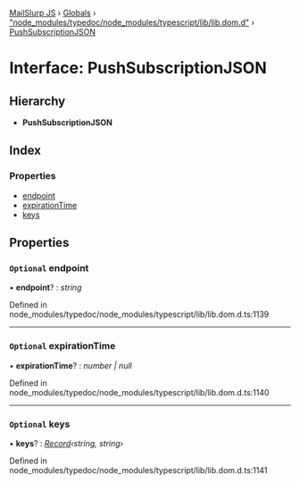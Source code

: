[MailSlurp JS](../README.md) › [Globals](../globals.md) › ["node_modules/typedoc/node_modules/typescript/lib/lib.dom.d"](../modules/_node_modules_typedoc_node_modules_typescript_lib_lib_dom_d_.md) › [PushSubscriptionJSON](_node_modules_typedoc_node_modules_typescript_lib_lib_dom_d_.pushsubscriptionjson.md)

# Interface: PushSubscriptionJSON

## Hierarchy

* **PushSubscriptionJSON**

## Index

### Properties

* [endpoint](_node_modules_typedoc_node_modules_typescript_lib_lib_dom_d_.pushsubscriptionjson.md#optional-endpoint)
* [expirationTime](_node_modules_typedoc_node_modules_typescript_lib_lib_dom_d_.pushsubscriptionjson.md#optional-expirationtime)
* [keys](_node_modules_typedoc_node_modules_typescript_lib_lib_dom_d_.pushsubscriptionjson.md#optional-keys)

## Properties

### `Optional` endpoint

• **endpoint**? : *string*

Defined in node_modules/typedoc/node_modules/typescript/lib/lib.dom.d.ts:1139

___

### `Optional` expirationTime

• **expirationTime**? : *number | null*

Defined in node_modules/typedoc/node_modules/typescript/lib/lib.dom.d.ts:1140

___

### `Optional` keys

• **keys**? : *[Record](../modules/_node_modules_typedoc_node_modules_typescript_lib_lib_es5_d_.md#record)‹string, string›*

Defined in node_modules/typedoc/node_modules/typescript/lib/lib.dom.d.ts:1141
